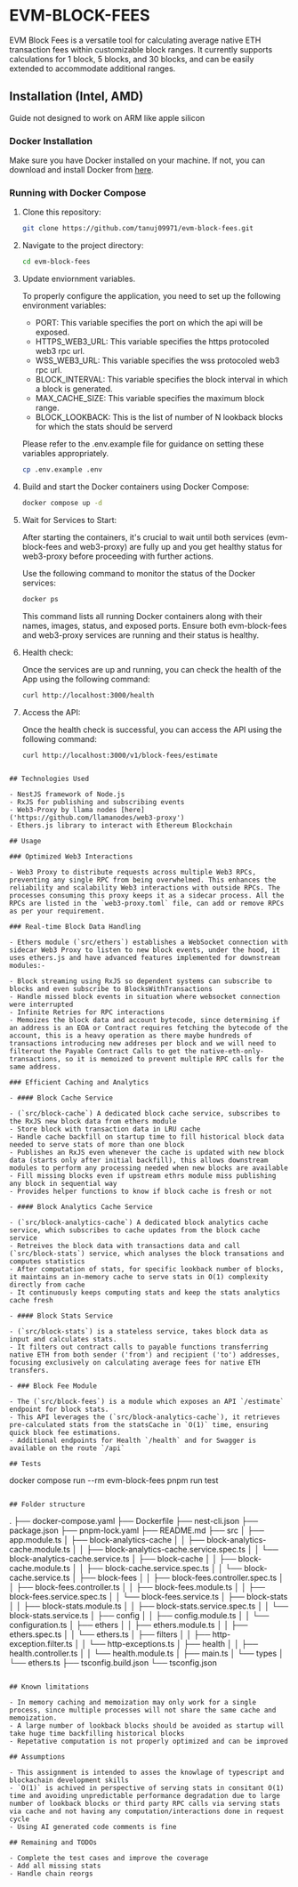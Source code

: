 # EVM-BLOCK-FEES

EVM Block Fees is a versatile tool for calculating average native ETH transaction fees within customizable block ranges. It currently supports calculations for 1 block, 5 blocks, and 30 blocks, and can be easily extended to accommodate additional ranges.

## Installation (Intel, AMD)

Guide not designed to work on ARM like apple silicon

### Docker Installation

Make sure you have Docker installed on your machine. If not, you can download and install Docker from [here](https://docs.docker.com/get-docker/).

### Running with Docker Compose

1. Clone this repository:

   ```bash
   git clone https://github.com/tanuj09971/evm-block-fees.git
   ```

2. Navigate to the project directory:

   ```bash
   cd evm-block-fees
   ```

3. Update enviornment variables.

   To properly configure the application, you need to set up the following environment variables:

   - PORT: This variable specifies the port on which the api will be exposed.
   - HTTPS_WEB3_URL: This variable specifies the https protocoled web3 rpc url.
   - WSS_WEB3_URL: This variable specifies the wss protocoled web3 rpc url.
   - BLOCK_INTERVAL: This variable specifies the block interval in which a block is generated.
   - MAX_CACHE_SIZE: This variable specifies the maximum block range.
   - BLOCK_LOOKBACK: This is the list of number of N lookback blocks for which the stats should be serverd

   Please refer to the .env.example file for guidance on setting these variables appropriately.

   ```bash
   cp .env.example .env
   ```

4. Build and start the Docker containers using Docker Compose:

   ```bash
   docker compose up -d
   ```

5. Wait for Services to Start:

   After starting the containers, it's crucial to wait until both services (evm-block-fees and web3-proxy) are fully up and you get healthy status for web3-proxy before proceeding with further actions.

   Use the following command to monitor the status of the Docker services:

   ```bash
   docker ps
   ```

   This command lists all running Docker containers along with their names, images, status, and exposed ports. Ensure both evm-block-fees and web3-proxy services are running and their status is healthy.

6. Health check:

   Once the services are up and running, you can check the health of the App using the following command:

   ```bash
   curl http://localhost:3000/health
   ```

7. Access the API:

   Once the health check is successful, you can access the API using the following command:

   ```bash
   curl http://localhost:3000/v1/block-fees/estimate
   ```

```

## Technologies Used

- NestJS framework of Node.js
- RxJS for publishing and subscribing events
- Web3-Proxy by llama nodes [here]('https://github.com/llamanodes/web3-proxy')
- Ethers.js library to interact with Ethereum Blockchain

## Usage

### Optimized Web3 Interactions

- Web3 Proxy to distribute requests across multiple Web3 RPCs, preventing any single RPC from being overwhelmed. This enhances the reliability and scalability Web3 interactions with outside RPCs. The processes consuming this proxy keeps it as a sidecar process. All the RPCs are listed in the `web3-proxy.toml` file, can add or remove RPCs as per your requirement.

### Real-time Block Data Handling

- Ethers module (`src/ethers`) establishes a WebSocket connection with sidecar Web3 Proxy to listen to new block events, under the hood, it uses ethers.js and have advanced features implemented for downstream modules:-

- Block streaming using RxJS so dependent systems can subscribe to blocks and even subscribe to BlocksWithTransactions
- Handle missed block events in situation where websocket connection were interrupted
- Infinite Retries for RPC interactions
- Memoizes the block data and account bytecode, since determining if an address is an EOA or Contract requires fetching the bytecode of the account, this is a heavy operation as there maybe hundreds of transactions introducing new addreses per block and we will need to filterout the Payable Contract Calls to get the native-eth-only-transactions, so it is memoized to prevent multiple RPC calls for the same address.

### Efficient Caching and Analytics

- #### Block Cache Service

- (`src/block-cache`) A dedicated block cache service, subscribes to the RxJS new block data from ethers module
- Store block with transaction data in LRU cache
- Handle cache backfill on startup time to fill historical block data needed to serve stats of more than one block
- Publishes an RxJS even whenever the cache is updated with new block data (starts only after initial backfill), this allows downstream modules to perform any processing needed when new blocks are available
- Fill missing blocks even if upstream ethrs module miss publishing any block in sequential way
- Provides helper functions to know if block cache is fresh or not

- #### Block Analytics Cache Service

- (`src/block-analytics-cache`) A dedicated block analytics cache service, which subscribes to cache updates from the block cache service
- Retreives the block data with transactions data and call (`src/block-stats`) service, which analyses the block transations and computes statistics
- After computation of stats, for specific lookback number of blocks, it maintains an in-memory cache to serve stats in O(1) complexity directly from cache
- It continuously keeps computing stats and keep the stats analytics cache fresh

- #### Block Stats Service

- (`src/block-stats`) is a stateless service, takes block data as input and calculates stats.
- It filters out contract calls to payable functions transferring native ETH from both sender ('from') and recipient ('to') addresses, focusing exclusively on calculating average fees for native ETH transfers.

- ### Block Fee Module

- The (`src/block-fees`) is a module which exposes an API `/estimate` endpoint for block stats.
- This API leverages the (`src/block-analytics-cache`), it retrieves pre-calculated stats from the statsCache in `O(1)` time, ensuring quick block fee estimations.
- Additional endpoints for Health `/health` and for Swagger is available on the route `/api`

## Tests

```

docker compose run --rm evm-block-fees pnpm run test

```

## Folder structure

```

.
├── docker-compose.yaml
├── Dockerfile
├── nest-cli.json
├── package.json
├── pnpm-lock.yaml
├── README.md
├── src
│ ├── app.module.ts
│ ├── block-analytics-cache
│ │ ├── block-analytics-cache.module.ts
│ │ ├── block-analytics-cache.service.spec.ts
│ │ └── block-analytics-cache.service.ts
│ ├── block-cache
│ │ ├── block-cache.module.ts
│ │ ├── block-cache.service.spec.ts
│ │ └── block-cache.service.ts
│ ├── block-fees
│ │ ├── block-fees.controller.spec.ts
│ │ ├── block-fees.controller.ts
│ │ ├── block-fees.module.ts
│ │ ├── block-fees.service.spec.ts
│ │ └── block-fees.service.ts
│ ├── block-stats
│ │ ├── block-stats.module.ts
│ │ ├── block-stats.service.spec.ts
│ │ └── block-stats.service.ts
│ ├── config
│ │ ├── config.module.ts
│ │ └── configuration.ts
│ ├── ethers
│ │ ├── ethers.module.ts
│ │ ├── ethers.spec.ts
│ │ └── ethers.ts
│ ├── filters
│ │ ├── http-exception.filter.ts
│ │ └── http-exceptions.ts
│ ├── health
│ │ ├── health.controller.ts
│ │ └── health.module.ts
│ ├── main.ts
│ └── types
│ └── ethers.ts
├── tsconfig.build.json
└── tsconfig.json

```

## Known limitations

- In memory caching and memoization may only work for a single process, since multiple processes will not share the same cache and memoization.
- A large number of lookback blocks should be avoided as startup will take huge time backfilling historical blocks
- Repetative computation is not properly optimized and can be improved

## Assumptions

- This assignment is intended to asses the knowlage of typescript and blockachain development skills
- `O(1)` is achived in perspective of serving stats in consitant O(1) time and avoiding unpredictable performance degradation due to large number of lookback blocks or third party RPC calls via serving stats via cache and not having any computation/interactions done in request cycle
- Using AI generated code comments is fine

## Remaining and TODOs

- Complete the test cases and improve the coverage
- Add all missing stats
- Handle chain reorgs
```
